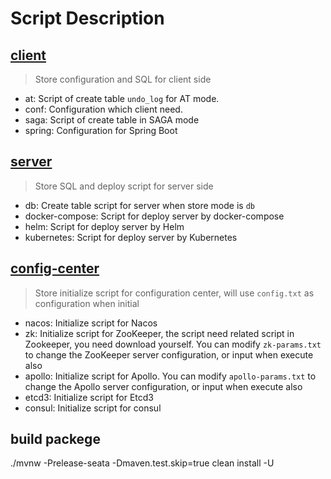 # Script Description

## [client](https://github.com/apache/incubator-seata/tree/develop/script/client) 

> Store configuration and SQL for client side

- at: Script of create table `undo_log` for AT mode.
- conf: Configuration which client need.
- saga: Script of create table in SAGA mode
- spring: Configuration for Spring Boot 

## [server](https://github.com/apache/incubator-seata/tree/develop/script/server)

> Store SQL and deploy script for server side

- db: Create table script for server when store mode is `db`
- docker-compose: Script for deploy server by docker-compose
- helm: Script for deploy server by Helm
- kubernetes: Script for deploy server by Kubernetes

## [config-center](https://github.com/apache/incubator-seata/tree/develop/script/config-center)

> Store initialize script for configuration center, will use `config.txt` as configuration when initial

- nacos: Initialize script for Nacos
- zk: Initialize script for ZooKeeper, the script need related script in Zookeeper, you need download yourself. You can modify `zk-params.txt` to change the ZooKeeper server configuration, or input when execute also
- apollo: Initialize script for Apollo. You can modify `apollo-params.txt` to change the Apollo server configuration, or input when execute also
- etcd3: Initialize script for Etcd3
- consul: Initialize script for consul

## build packege 
./mvnw -Prelease-seata -Dmaven.test.skip=true clean install -U

